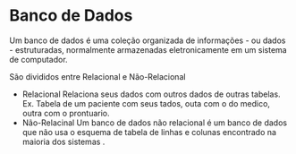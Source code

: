 # Banco de Dados
Um banco de dados é uma coleção organizada de informações - ou dados - estruturadas, normalmente armazenadas eletronicamente em um sistema de computador. 

São divididos entre Relacional e Não-Relacional
- Relacional
Relaciona seus dados com outros dados de outras tabelas. Ex. Tabela de um paciente com seus tados, outa com o do medico, outra com o prontuario.
- Não-Relacinal
Um banco de dados não relacional é um banco de dados que não usa o esquema de tabela de linhas e colunas encontrado na maioria dos sistemas .



